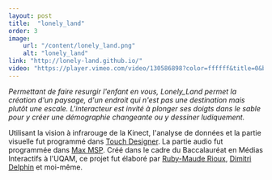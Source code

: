 ```yaml
---
layout: post
title:  "lonely_land"
order: 3
image:
    url: "/content/lonely_land.png"
    alt: "lonely_land"
link: "http://lonely-land.github.io/"
video: "https://player.vimeo.com/video/130586898?color=ffffff&title=0&byline=0&portrait=0"
---
```


_Permettant de faire resurgir l'enfant en vous, Lonely_Land permet la création d'un paysage, d'un endroit qui n'est pas une destination mais plutôt une escale. L'interacteur est invité à plonger ses doigts dans le sable pour y créer une démographie changeante ou y dessiner ludiquement._  

Utilisant la vision à infrarouge de la Kinect, l'analyse de données et la partie visuelle fut programmé dans [Touch Designer](https://www.derivative.ca/). La partie audio fut programmée dans [Max MSP](https://cycling74.com/products/max/).
Créé dans le cadre du Baccalauréat en Médias Interactifs à l'UQAM, ce projet fut élaboré par [Ruby-Maude Rioux](https://ca.linkedin.com/pub/ruby-maude-rioux/5a/3b9/b5a), [Dimitri Delphin](http://dimitridelphin.com/) et moi-même. 
